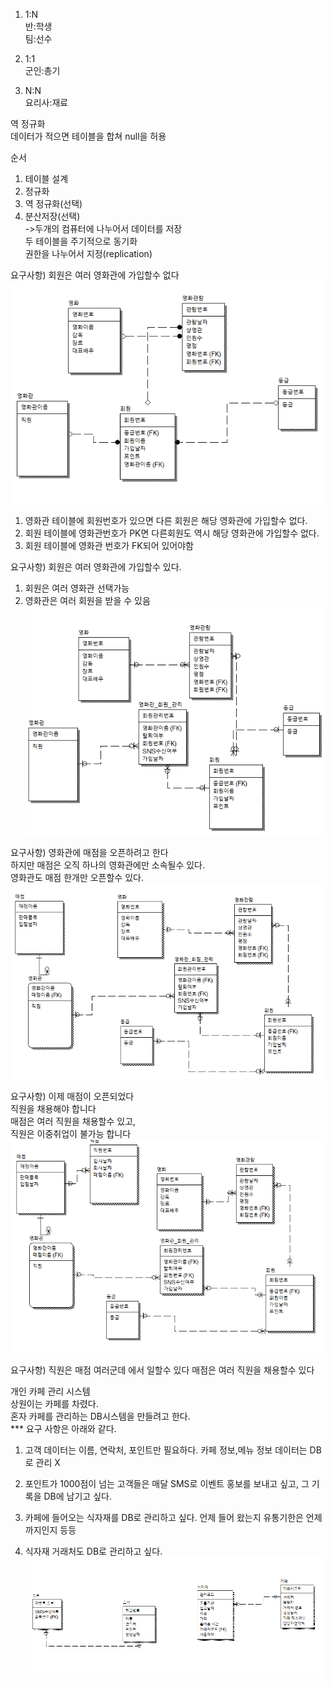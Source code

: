 1. 1:N  
반:학생  
팀:선수

2. 1:1  
 군인:총기

3. N:N  
요리사:재료

역 정규화  
데이터가 적으면 테이블을 합쳐 null을 허용

순서
1. 테이블 설계
2. 정규화
3. 역 정규화(선택)
4. 분산저장(선택)  
->두개의 컴퓨터에 나누어서 데이터를 저장  
두 테이블을 주기적으로 동기화  
권한을 나누어서 지정(replication)

요구사항) 회원은 여러 영화관에 가입할수 없다
![영화관](영화관.PNG)
1. 영화관 테이블에 회원번호가 있으면 다른 회원은 해당 영화관에 가입할수 없다.
2. 회원 테이블에 영화관번호가 PK면 다른회원도 역시 해당 영화관에 가입할수 없다.
3. 회원 테이블에 영화관 번호가 FK되어 있어야함

요구사항) 회원은 여러 영화관에 가입할수 있다.
1. 회원은 여러 영화관 선택가능
2. 영화관은 여러 회원을 받을 수 있음
![영화관](영화관2.PNG)

요구사항) 영화관에 매점을 오픈하려고 한다  
하지만 매점은 오직 하나의 영화관에만 소속될수 있다.  
영화관도 매점 한개만 오픈할수 있다.
![영화관](영화관3.PNG)

요구사항) 이제 매점이 오픈되었다  
직원을 채용해야 합니다  
매점은 여러 직원을 채용할수 있고,  
직원은 이중취업이 불가능 합니다
![영화관](영화관4.PNG)

요구사항) 직원은 매점 여러군데 에서 일할수 있다
매점은 여러 직원을 채용할수 있다

개인 카페 관리 시스템  
상원이는 카페를 차렸다.  
혼자 카페를 관리하는 DB시스템을 만들려고 한다.  
*** 요구 사항은 아래와 같다.
1. 고객 데이터는 이름, 연락처, 포인트만 필요하다.
   카페 정보,메뉴 정보 데이터는 DB로 관리 X

2. 포인트가 1000점이 넘는 고객들은 매달 SMS로 이벤트
홍보를 보내고 싶고, 그 기록을 DB에 남기고 싶다.

3. 카페에 들어오는 식자재를 DB로 관리하고 싶다.
   언제 들어 왔는지 유통기한은 언제까지인지 등등

4. 식자재 거래처도 DB로 관리하고 싶다.
![카페](카페.PNG)